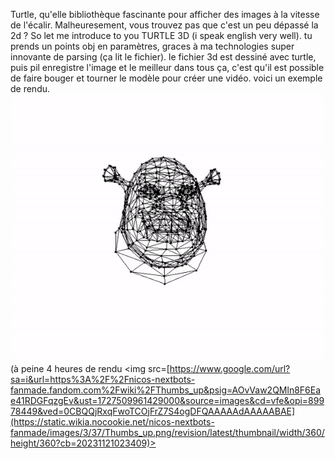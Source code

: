 Turtle, qu'elle bibliothèque fascinante pour afficher des images à la vitesse de l'écalir. Malheuresement, vous trouvez pas que c'est un peu dépassé la 2d ? So let me introduce to you TURTLE 3D (i speak english very well). tu prends un points obj en paramètres, graces à ma technologies super innovante de parsing (ça lit le fichier). le fichier 3d est dessiné avec turtle, puis pil enregistre l'image et le meilleur dans tous ça, c'est qu'il est possible de faire bouger et tourner le modèle pour créer une vidéo.
voici un exemple de rendu.
<img src=https://github.com/mperrot36/Turtle-3D/blob/main/ezgif-6-db23fec600.gif></br>
(à peine 4 heures de rendu <img src=[https://www.google.com/url?sa=i&url=https%3A%2F%2Fnicos-nextbots-fanmade.fandom.com%2Fwiki%2FThumbs_up&psig=AOvVaw2QMln8F6Eae41RDGFqzgEv&ust=1727509961429000&source=images&cd=vfe&opi=89978449&ved=0CBQQjRxqFwoTCOjFrZ7S4ogDFQAAAAAdAAAAABAE](https://static.wikia.nocookie.net/nicos-nextbots-fanmade/images/3/37/Thumbs_up.png/revision/latest/thumbnail/width/360/height/360?cb=20231121023409)>

